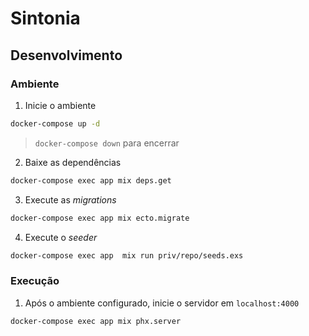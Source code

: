 # Sintonia

## Desenvolvimento

### Ambiente

1. Inicie o ambiente

```sh
docker-compose up -d
```

> `docker-compose down` para encerrar

2. Baixe as dependências

```sh
docker-compose exec app mix deps.get
```

3. Execute as *migrations*

```sh
docker-compose exec app mix ecto.migrate
```

4. Execute o *seeder*

```sh
docker-compose exec app  mix run priv/repo/seeds.exs
```

### Execução

1. Após o ambiente configurado, inicie o servidor em `localhost:4000`

```sh
docker-compose exec app mix phx.server
```
